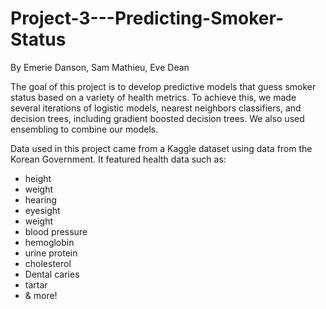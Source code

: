 # Project-3---Predicting-Smoker-Status

By Emerie Danson, Sam Mathieu, Eve Dean

The goal of this project is to develop predictive models that guess smoker status based on a variety of health metrics. To achieve this, we made several iterations of logistic models, nearest neighbors classifiers, and decision trees, including gradient boosted decision trees. We also used ensembling to combine our models. 

Data used in this project came from a Kaggle dataset using data from the Korean Government. It featured health data such as: 

*   height
*   weight
*   hearing
*   eyesight
*   weight
*   blood pressure 
*   hemoglobin
*   urine protein
*   cholesterol
*   Dental caries
*   tartar
*   & more!
